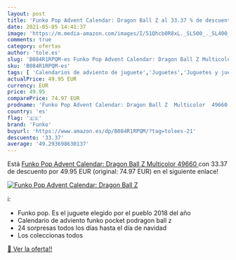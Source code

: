 ```yaml
---
layout: post
title: 'Funko Pop Advent Calendar: Dragon Ball Z al 33.37 % de descuento'
date: 2021-05-05 14:41:37
image: 'https://m.media-amazon.com/images/I/51Qhcb0R8xL._SL500_._SL400_.jpg'
comments: true
category: ofertas
author: 'tole.es'
slug: 'B084R1RPQM-es Funko Pop Advent Calendar: Dragon Ball Z Multicolor 49660'
sku: 'B084R1RPQM-es'
tags: [ 'Calendarios de adviento de juguete','Juguetes','Juguetes y juegos','advent','funko', ]
actualPrice: 49.95 EUR
currency: EUR
price: 49.95
comparePrice: 74.97 EUR
prodname: 'Funko Pop Advent Calendar: Dragon Ball Z  Multicolor  49660 '
country: 'es'
flag: '🇪🇸'
brand: 'Funko'
buyurl: 'https://www.amazon.es/dp/B084R1RPQM/?tag=tolees-21'
descuento: '33.37'
average: '49.293698630137'
---
```


Está [Funko Pop Advent Calendar: Dragon Ball Z  Multicolor  49660 ](https://www.amazon.es/dp/B084R1RPQM/?tag=tolees-21) con 33.37 de descuento por 49.95 EUR (original: 74.97 EUR) en el siguiente enlace!

[![Funko Pop Advent Calendar: Dragon Ball Z](https://m.media-amazon.com/images/I/51Qhcb0R8xL._SL500_._SL400_.jpg)](https://www.amazon.es/dp/B084R1RPQM/?tag=tolees-21)

ℹ️:

- Funko pop. Es el juguete elegido por el pueblo 2018 del año
- Calendario de adviento funko pocket podragon ball z
- 24 sorpresas todos los días hasta el día de navidad
- Los coleccionas todos

[🛒 Ver la oferta!!](https://www.amazon.es/dp/B084R1RPQM/?tag=tolees-21)
